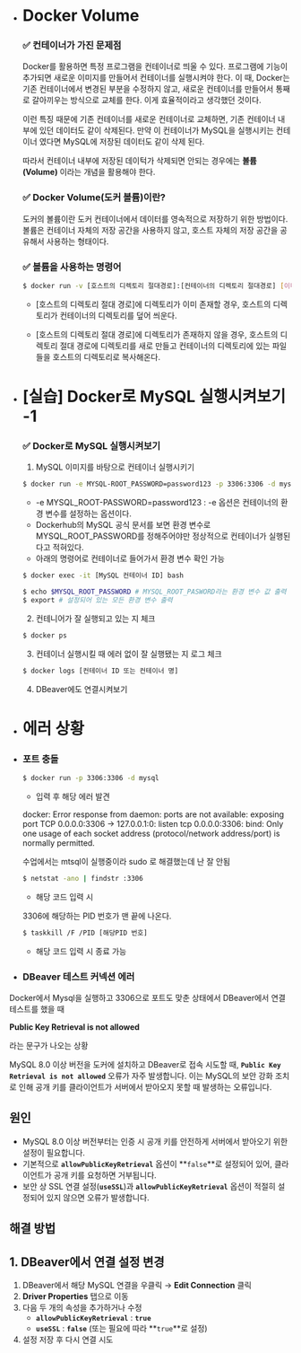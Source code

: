 - # Docker Volume
    
    ### ✅ 컨테이너가 가진 문제점
    
    Docker를 활용하면 특정 프로그램을 컨테이너로 띄울 수 있다. 프로그램에 기능이 추가되면 새로운 이미지를 만들어서 컨테이너를 실행시켜야 한다. 이 때, Docker는 기존 컨테이너에서 변경된 부분을 수정하지 않고, 새로운 컨테이너를 만들어서 통째로 갈아끼우는 방식으로 교체를 한다. 이게 효율적이라고 생각했던 것이다.
    
    이런 특징 때문에 기존 컨테이너를 새로운 컨테이너로 교체하면, 기존 컨테이너 내부에 있던 데이터도 같이 삭제된다. 만약 이 컨테이너가 MySQL을 실행시키는 컨테이너 였다면 MySQL에 저장된 데이터도 같이 삭제 된다.
    
    따라서 컨테이너 내부에 저장된 데이턱가 삭제되면 안되는 경우에는 **볼륨(Volume)** 이라는 개념을 활용해야 한다.
    
    ### ✅ Docker Volume(도커 볼륨)이란?
    
    도커의 볼륨이란 도커 컨테이너에서 데이터를 영속적으로 저장하기 위한 방법이다. 볼륨은 컨테이너 자체의 저장 공간을 사용하지 않고, 호스트 자체의 저장 공간을 공유해서 사용하는 형태이다.
    
    ### ✅ 볼륨을 사용하는 명령어
    
    ```bash
    $ docker run -v [호스트의 디렉토리 절대경로]:[컨테이너의 디렉토리 절대경로] [이미지명]:[태그명]
    ```
    
    - [호스트의 디렉토리 절대 경로]에 디렉토리가 이미 존재할 경우, 호스트의 디렉토리가 컨테이너의 디렉토리를 덮어 씌운다.

    
    - [호스트의 디렉토리 절대 경로]에 디렉토리가 존재하지 않을 경우, 호스트의 디렉토리 절대 경로에 디렉토리를 새로 만들고 컨테이너의 디렉토리에 있는 파일들을 호스트의 디렉토리로 복사해온다.

- # [실습] Docker로 MySQL 실행시켜보기 -1
    
    ### ✅ Docker로 MySQL 실행시켜보기
    
    1. MySQL 이미지를 바탕으로 컨테이너 실행시키기
    
    ```bash
    $ docker run -e MYSQL-ROOT_PASSWORD=password123 -p 3306:3306 -d mysql
    ```
    
    - -e MYSQL_ROOT-PASSWORD=password123 : -e 옵션은 컨테이너의 환경 변수를 설정하는 옵션이다.
    - Dockerhub의 MySQL 공식 문서를 보면 환경 변수로 MYSQL_ROOT_PASSWORD를 정해주어야만 정상적으로 컨테이너가 실행된다고 적혀있다.
    - 아래의 명령어로 컨테이너로 들어가서 환경 변수 확인 가능
    
    ```bash
    $ docker exec -it [MySQL 컨테이너 ID] bash
    
    $ echo $MYSQL_ROOT_PASSWORD # MYSQL_ROOT_PASWORD라는 환경 변수 값 출력
    $ export # 설정되어 있는 모든 환경 변수 출력
    ```
    
    2. 컨테니어가 잘 실행되고 있는 지 체크
    
    ```bash
    $ docker ps
    ```
    
    3. 컨테이너 실행시킬 때 에러 없이 잘 실행됐는 지 로그 체크
    
    ```bash
    $ docker logs [컨테이너 ID 또는 컨테이너 명]
    ```
    
    4. DBeaver에도 연결시켜보기

- # 에러 상황
- ### 포트 충돌
    
    ```bash
    $ docker run -p 3306:3306 -d mysql
    ```
    
    - 입력 후 해당 에러 발견
    
    docker: Error response from daemon: ports are not available: exposing port TCP 0.0.0.0:3306 -> 127.0.0.1:0: listen tcp 0.0.0.0:3306: bind: Only one usage of each socket address (protocol/network address/port) is normally permitted.
    
    수업에서는 mtsql이 실행중이라 sudo 로 해결했는데 난 잘 안됨
    
    ```bash
    $ netstat -ano | findstr :3306
    ```
    
    - 해당 코드 입력 시
    
    3306에 해당하는 PID 번호가 맨 끝에 나온다.
    
    ```bash
    $ taskkill /F /PID [해당PID 번호]
    ```
    
    - 해당 코드 입력 시 종료 가능

- ### DBeaver 테스트 커넥션 에러
Docker에서 Mysql을 실행하고 3306으로 포트도 맞춘 상태에서 DBeaver에서 연결 테스트를 했을 때 

**Public Key Retrieval is not allowed**

라는 문구가 나오는 상황

MySQL 8.0 이상 버전을 도커에 설치하고 DBeaver로 접속 시도할 때, **`Public Key Retrieval is not allowed`** 오류가 자주 발생합니다. 이는 MySQL의 보안 강화 조치로 인해 공개 키를 클라이언트가 서버에서 받아오지 못할 때 발생하는 오류입니다.

## 원인

- MySQL 8.0 이상 버전부터는 인증 시 공개 키를 안전하게 서버에서 받아오기 위한 설정이 필요합니다.
- 기본적으로 **`allowPublicKeyRetrieval`** 옵션이 **`false`**로 설정되어 있어, 클라이언트가 공개 키를 요청하면 거부됩니다.
- 보안 상 SSL 연결 설정(**`useSSL`**)과 **`allowPublicKeyRetrieval`** 옵션이 적절히 설정되어 있지 않으면 오류가 발생합니다.

## 해결 방법

## 1. DBeaver에서 연결 설정 변경

1. DBeaver에서 해당 MySQL 연결을 우클릭 → **Edit Connection** 클릭
2. **Driver Properties** 탭으로 이동
3. 다음 두 개의 속성을 추가하거나 수정
    - **`allowPublicKeyRetrieval`** : **`true`**
    - **`useSSL`** : **`false`** (또는 필요에 따라 **`true`**로 설정)
4. 설정 저장 후 다시 연결 시도